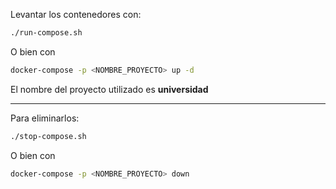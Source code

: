 Levantar los contenedores con:

```bash
./run-compose.sh
```

O bien con

```bash
docker-compose -p <NOMBRE_PROYECTO> up -d
```

El nombre del proyecto utilizado es **universidad**

---

Para eliminarlos:

```bash
./stop-compose.sh
```

O bien con

```bash
docker-compose -p <NOMBRE_PROYECTO> down
```
